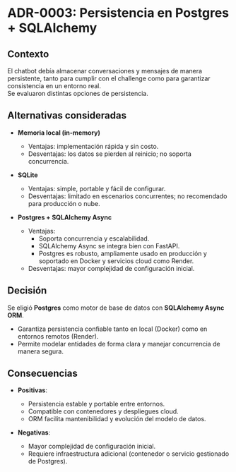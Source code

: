# ADR-0003: Persistencia en Postgres + SQLAlchemy

## Contexto
El chatbot debía almacenar conversaciones y mensajes de manera persistente, tanto para cumplir con el challenge como para garantizar consistencia en un entorno real.  
Se evaluaron distintas opciones de persistencia.

## Alternativas consideradas
- **Memoria local (in-memory)**  
  - Ventajas: implementación rápida y sin costo.  
  - Desventajas: los datos se pierden al reinicio; no soporta concurrencia.  

- **SQLite**  
  - Ventajas: simple, portable y fácil de configurar.  
  - Desventajas: limitado en escenarios concurrentes; no recomendado para producción o nube.  

- **Postgres + SQLAlchemy Async**  
  - Ventajas:  
    - Soporta concurrencia y escalabilidad.  
    - SQLAlchemy Async se integra bien con FastAPI.  
    - Postgres es robusto, ampliamente usado en producción y soportado en Docker y servicios cloud como Render.  
  - Desventajas: mayor complejidad de configuración inicial.  

## Decisión
Se eligió **Postgres** como motor de base de datos con **SQLAlchemy Async ORM**.  
- Garantiza persistencia confiable tanto en local (Docker) como en entornos remotos (Render).  
- Permite modelar entidades de forma clara y manejar concurrencia de manera segura.  

## Consecuencias
- **Positivas**:  
  - Persistencia estable y portable entre entornos.  
  - Compatible con contenedores y despliegues cloud.  
  - ORM facilita mantenibilidad y evolución del modelo de datos.  

- **Negativas**:  
  - Mayor complejidad de configuración inicial.  
  - Requiere infraestructura adicional (contenedor o servicio gestionado de Postgres).
